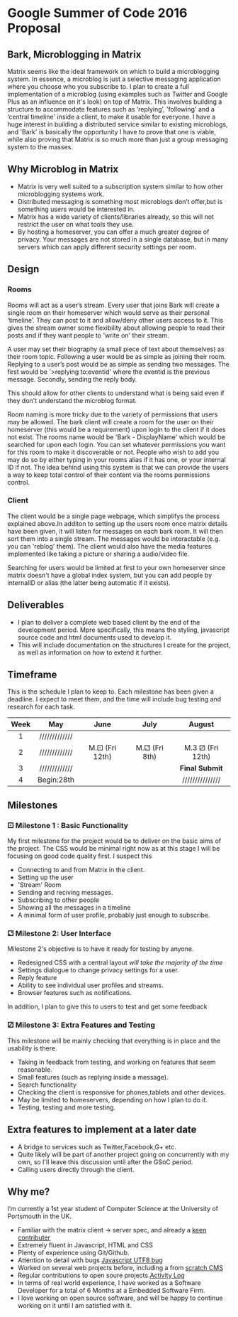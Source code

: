 Google Summer of Code 2016 Proposal
===================================

## Bark, Microblogging in Matrix

Matrix seems like the ideal framework on which to build a microblogging system. In essence, a microblog is just a selective messaging application where you choose who you subscribe to. I plan to create a full implementation of a microblog (using examples such as Twitter and Google Plus as an influence on it's look) on top of Matrix. This involves building a structure to accommodate features such as ‘replying’, 'following' and a ‘central timeline' inside a client, to make it usable for everyone. I have a huge interest in building a distributed service similar to existing microblogs, and 'Bark' is basically the opportunity I have to prove that one is viable, while also proving that Matrix is so much more than just a group messaging system to the masses.

## Why Microblog in Matrix

- Matrix is very well suited to a subscription system similar to how other microblogging systems work.
- Distributed messaging is something most microblogs don’t offer,but is something users would be interested in.
- Matrix has a wide variety of clients/libraries already, so this will not restrict the user on what tools they use.
- By hosting a homeserver, you can offer a much greater degree of privacy. Your messages are not stored in a single database, but in many servers which can apply different security settings per room.

## Design

### Rooms

Rooms will act as a user’s stream. Every user that joins Bark will create a single room on their homeserver which would serve as their personal ‘timeline’. They can post to it and allow/deny other users access to it. This gives the stream owner some flexibility about allowing people to read their posts and if they want people to 'write on' their stream.

A user may set their biography (a small piece of text about themselves) as their room topic. Following a user would be as simple as joining their room.
Replying to a user’s post would be as simple as sending two messages. The first would be '>replying to:eventid' where the eventid is the previous message. Secondly, sending the reply body.

This should allow for other clients to understand what is being said even if they don't understand the microblog format.

Room naming is more tricky due to the variety of permissions that users may be allowed. The bark client will create a room for the user on their homeserver (this would be a requirement) upon login to the client if it does not exist. The rooms name would be 'Bark - DisplayName' which would be searched for upon each login. You can set whatever permissions you want for this room to make it discoverable or not. People who wish to add you may do so by either typing in your rooms alias if it has one, or your internal ID if not.
The idea behind using this system is that we can provide the users a way to keep total control of their content via the rooms permissions control.


### Client

The client would be a single page webpage, which simplifys the process explained above.In additon to setting up the users room once matrix details have been given, it will listen for messages on each bark room. It will then sort them into a single stream. The messages would be interactable (e.g. you can 'reblog' them). The client would also have the media features implemented like taking a picture or sharing a audio/video file.

Searching for users would be limited at first to your own homeserver since matrix doesn't have a global index system, but you can add people by internalID or alias (the latter being automatic if it exists).

## Deliverables

- I plan to deliver a complete web based client by the end of the development period. Mpre specifically, this means the styling, javascript source code and html documents used to develop it.
- This will include documentation on the structures I create for the project, as well as information on how to extend it further.

## Timeframe

This is the schedule I plan to keep to. Each milestone has been given a deadline. I expect to meet them, and the time will include bug testing and research for each task.

|Week    | May           | June          | July            | August          |
|:------:|:-------------:|:-------------:|:---------------:|:---------------:|
|   1    | ///////////// |               |                 |                 |
|   2    | ///////////// | M.⚀ (Fri 12th)|  M.⚁ (Fri 8th)  |M.3 ⚂ (Fri 12th) |
|   3    | ///////////// |               |                 | **Final Submit**|
|   4    | Begin:28th    |               |                 | /////////////// |

## Milestones

### ⚀ Milestone 1 : Basic Functionality

My first milestone for the project would be to deliver on the basic aims of the project.
The CSS would be minimal right now as at this stage I will be focusing on good code quality first.
I suspect this 

- Connecting to and from Matrix in the client.
- Setting up the user
 - 'Stream' Room
- Sending and reciving messages.
- Subscribing to other people
- Showing all the messages in a timeline
- A minimal form of user profile, probably just enough to subscribe.


### ⚁ Milestone 2: User Interface

Milestone 2's objective is to have it ready for testing by anyone.
- Redesigned CSS with a central layout *will take the majority of the time*
- Settings dialogue to change privacy settings for a user.
- Reply feature
- Ability to see individual user profiles and streams.
- Browser features such as notifications.

In addition, I plan to give this to users to test and get some feedback

### ⚂ Milestone 3: Extra Features and Testing

This milestone will be mainly checking that everything is in place
and the usability is there.

- Taking in feedback from testing, and working on features that seem reasonable.
- Small features (such as replying inside a message).
- Search functionality
- Checking the client is responsive for phones,tablets and other devices.
- May be limited to homeservers, depending on how I plan to do it.
- Testing, testing and more testing.

## Extra features to implement at a later date
 - A bridge to services such as Twitter,Facebook,G+ etc.
  - Quite likely will be part of another project going on concurrently with my own, so I'll leave this discussion until     after the GSoC period.
 - Calling users directly through the client.
 
## Why me?

I’m currently a 1st year student of Computer Science at the University of Portsmouth in the UK.

- Familiar with the matrix client -> server spec, and already a [keen contributer](https://github.com/matrix-org/matrix-python-sdk/pull/9)
- Extremely fluent in Javascript, HTML and CSS
- Plenty of experience using Git/Github.
- Attention to detail with bugs [Javascript UTF8 bug](https://github.com/matrix-org/matrix-react-sdk/commit/081a975d2a3b8c63af68c551e09808806821d41b)
- Worked on several web projects before, including a from [scratch CMS](https://github.com/BreadFramework/bread)
- Regular contributions to open soure projects.[Activity Log](https://github.com/Half-Shot?tab=activity)
- In terms of real world experience, I have worked as a Software Developer for a total of 6 Months at a Embedded    Software Firm.
- I love working on open source software, and will be happy to continue working on it until I am satisfied with it.
